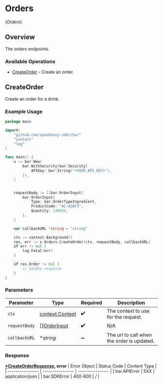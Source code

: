 # Orders
(*Orders*)

## Overview

The orders endpoints.

### Available Operations

* [CreateOrder](#createorder) - Create an order.

## CreateOrder

Create an order for a drink.

### Example Usage

```go
package main

import(
	"github.com/speakeasy-sdks/bar"
	"context"
	"log"
)

func main() {
    s := bar.New(
        bar.WithSecurity(bar.Security{
            APIKey: bar.String("<YOUR_API_KEY>"),
        }),
    )


    requestBody := []bar.OrderInput{
        bar.OrderInput{
            Type: bar.OrderTypeIngredient,
            ProductCode: "AC-A2DF3",
            Quantity: 138554,
        },
    }

    var callbackURL *string = "string"

    ctx := context.Background()
    res, err := s.Orders.CreateOrder(ctx, requestBody, callbackURL)
    if err != nil {
        log.Fatal(err)
    }

    if res.Order != nil {
        // handle response
    }
}
```

### Parameters

| Parameter                                             | Type                                                  | Required                                              | Description                                           |
| ----------------------------------------------------- | ----------------------------------------------------- | ----------------------------------------------------- | ----------------------------------------------------- |
| `ctx`                                                 | [context.Context](https://pkg.go.dev/context#Context) | :heavy_check_mark:                                    | The context to use for the request.                   |
| `requestBody`                                         | [][OrderInput](../../orderinput.md)                   | :heavy_check_mark:                                    | N/A                                                   |
| `callbackURL`                                         | **string*                                             | :heavy_minus_sign:                                    | The url to call when the order is updated.            |


### Response

**[*CreateOrderResponse](../../createorderresponse.md), error**
| Error Object     | Status Code      | Content Type     |
| ---------------- | ---------------- | ---------------- |
| bar.APIError     | 5XX              | application/json |
| bar.SDKError     | 400-600          | */*              |
